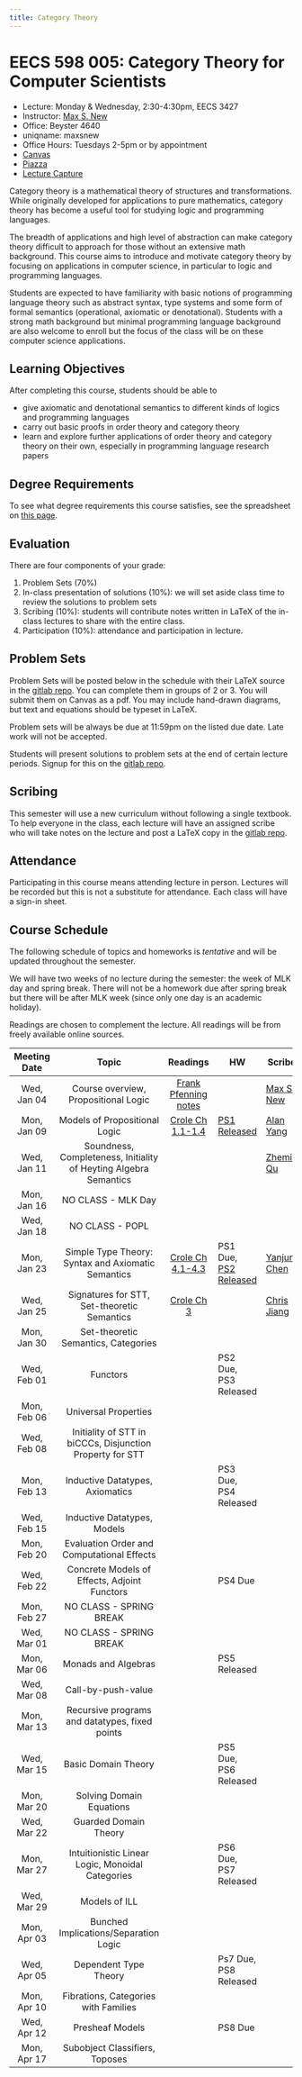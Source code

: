 ```yaml
---
title: Category Theory
---
```


# EECS 598 005: Category Theory for Computer Scientists
- Lecture: Monday & Wednesday, 2:30-4:30pm, EECS 3427
- Instructor: [Max S. New][maxsnew]
- Office: Beyster 4640
- uniqname: maxsnew
- Office Hours: Tuesdays 2-5pm or by appointment
- [Canvas][canvas]
- [Piazza][piazza]
- [Lecture Capture][leccap]

Category theory is a mathematical theory of structures and
transformations. While originally developed for applications to pure
mathematics, category theory has become a useful tool for studying
logic and programming languages.

The breadth of applications and high level of abstraction can make
category theory difficult to approach for those without an extensive
math background. This course aims to introduce and motivate category
theory by focusing on applications in computer science, in particular
to logic and programming languages.

Students are expected to have familiarity with basic notions of
programming language theory such as abstract syntax, type systems and
some form of formal semantics (operational, axiomatic or
denotational). Students with a strong math background but minimal
programming language background are also welcome to enroll but the
focus of the class will be on these computer science applications.

## Learning Objectives

After completing this course, students should be able to

- give axiomatic and denotational semantics to different kinds of
  logics and programming languages
- carry out basic proofs in order theory and category theory
- learn and explore further applications of order theory and category
  theory on their own, especially in programming language research
  papers

## Degree Requirements

To see what degree requirements this course satisfies, see the
spreadsheet on [this page](https://cse.engin.umich.edu/academics/course-information/special-topics-courses/).

## Evaluation

There are four components of your grade:

1. Problem Sets (70%)
2. In-class presentation of solutions (10%): we will set aside class
   time to review the solutions to problem sets
3. Scribing (10%): students will contribute notes written in LaTeX of
   the in-class lectures to share with the entire class.
4. Participation (10%): attendance and participation in lecture.

## Problem Sets

Problem Sets will be posted below in the schedule with their LaTeX
source in the [gitlab repo][signups]. You can complete them in groups
of 2 or 3. You will submit them on Canvas as a pdf. You may include
hand-drawn diagrams, but text and equations should be typeset in
LaTeX.

Problem sets will be always be due at 11:59pm on the listed due
date. Late work will not be accepted.

Students will present solutions to problem sets at the end of certain
lecture periods. Signup for this on the [gitlab repo][signups].

## Scribing

This semester will use a new curriculum without following a single
textbook. To help everyone in the class, each lecture will have an
assigned scribe who will take notes on the lecture and post a LaTeX
copy in the [gitlab repo][signups].

## Attendance

Participating in this course means attending lecture in
person. Lectures will be recorded but this is not a substitute for
attendance. Each class will have a sign-in sheet.

## Course Schedule

The following schedule of topics and homeworks is *tentative* and will
be updated throughout the semester. 

We will have two weeks of no lecture during the semester: the week of
MLK day and spring break. There will not be a homework due after
spring break but there will be after MLK week (since only one day is
an academic holiday).

Readings are chosen to complement the lecture. All readings will be
from freely available online sources.

| Meeting Date | Topic                                                            | Readings                                  | HW                           | Scribe                   |
|:------------:|:----------------------------------------------------------------:|:-----------------------------------------:|------------------------------|--------------------------|
| Wed, Jan 04  | Course overview, Propositional Logic                             | [Frank Pfenning notes][pfenning-prop-log] |                              | [Max S. New][notes0104]  |
| Mon, Jan 09  | Models of Propositional Logic                                    | [Crole Ch 1.1-1.4][Crole]                 | [PS1 Released][ps1]          | [Alan Yang][notes0109]   |
| Wed, Jan 11  | Soundness, Completeness, Initiality of Heyting Algebra Semantics |                                           |                              | [Zhemin Qu][notes0111]   |
| Mon, Jan 16  | NO CLASS - MLK Day                                               |                                           |                              |                          |
| Wed, Jan 18  | NO CLASS - POPL                                                  |                                           |                              |                          |
| Mon, Jan 23  | Simple Type Theory: Syntax and Axiomatic Semantics               | [Crole Ch 4.1-4.3][Crole]                 | PS1 Due, [PS2 Released][ps2] | [Yanjun Chen][notes0123] |
| Wed, Jan 25  | Signatures for STT, Set-theoretic Semantics                      | [Crole Ch 3][Crole]                       |                              | [Chris Jiang][notes0125] |
| Mon, Jan 30  | Set-theoretic Semantics, Categories                              |                                           |                              |                          |
| Wed, Feb 01  | Functors                                                         |                                           | PS2 Due, PS3 Released        |                          |
| Mon, Feb 06  | Universal Properties                                             |                                           |                              |                          |
| Wed, Feb 08  | Initiality of STT in biCCCs, Disjunction Property for STT        |                                           |                              |                          |
| Mon, Feb 13  | Inductive Datatypes, Axiomatics                                  |                                           | PS3 Due, PS4 Released        |                          |
| Wed, Feb 15  | Inductive Datatypes, Models                                      |                                           |                              |                          |
| Mon, Feb 20  | Evaluation Order and Computational Effects                       |                                           |                              |                          |
| Wed, Feb 22  | Concrete Models of Effects, Adjoint Functors                     |                                           | PS4 Due                      |                          |
| Mon, Feb 27  | NO CLASS - SPRING BREAK                                          |                                           |                              |                          |
| Wed, Mar 01  | NO CLASS - SPRING BREAK                                          |                                           |                              |                          |
| Mon, Mar 06  | Monads and Algebras                                              |                                           | PS5 Released                 |                          |
| Wed, Mar 08  | Call-by-push-value                                               |                                           |                              |                          |
| Mon, Mar 13  | Recursive programs and datatypes, fixed points                   |                                           |                              |                          |
| Wed, Mar 15  | Basic Domain Theory                                              |                                           | PS5 Due, PS6 Released        |                          |
| Mon, Mar 20  | Solving Domain Equations                                         |                                           |                              |                          |
| Wed, Mar 22  | Guarded Domain Theory                                            |                                           |                              |                          |
| Mon, Mar 27  | Intuitionistic Linear Logic, Monoidal Categories                 |                                           | PS6 Due, PS7 Released        |                          |
| Wed, Mar 29  | Models of ILL                                                    |                                           |                              |                          |
| Mon, Apr 03  | Bunched Implications/Separation Logic                            |                                           |                              |                          |
| Wed, Apr 05  | Dependent Type Theory                                            |                                           | Ps7 Due, PS8 Released        |                          |
| Mon, Apr 10  | Fibrations, Categories with Families                             |                                           |                              |                          |
| Wed, Apr 12  | Presheaf Models                                                  |                                           | PS8 Due                      |                          |
| Mon, Apr 17  | Subobject Classifiers, Toposes                                   |                                           |                              |                          |


[maxsnew]: http://maxsnew.com
[canvas]: https://umich.instructure.com/courses/574129
[piazza]: https://piazza.com/class/lcgj8zh7crs1ba/
[signups]: https://gitlab.eecs.umich.edu/598-wi23/scribed-notes
[leccap]: https://leccap.engin.umich.edu/leccap/site/z02eb2esrpaddy7cnwz

[pfenning-prop-log]: http://www.cs.cmu.edu/~fp/courses/15317-f17/lectures/02-natded.pdf
[Crole]: https://doi-org.proxy.lib.umich.edu/10.1017/CBO9781139172707

[notes0104]: /teaching/eecs-598-w23/docs/01-04-notes.pdf
[notes0109]: /teaching/eecs-598-w23/docs/01-09-notes.pdf
[notes0111]: /teaching/eecs-598-w23/docs/01-11-notes.pdf
[notes0123]: /teaching/eecs-598-w23/docs/01-23-notes.pdf
[notes0125]: /teaching/eecs-598-w23/docs/01-25-notes.pdf
[notes0130]: /teaching/eecs-598-w23/docs/01-30-notes.pdf
[notes0201]: /teaching/eecs-598-w23/docs/02-01-notes.pdf
[notes0206]: /teaching/eecs-598-w23/docs/02-06-notes.pdf
[notes0208]: /teaching/eecs-598-w23/docs/02-08-notes.pdf
[notes0213]: /teaching/eecs-598-w23/docs/02-13-notes.pdf
[notes0215]: /teaching/eecs-598-w23/docs/02-15-notes.pdf
[notes0220]: /teaching/eecs-598-w23/docs/02-20-notes.pdf
[notes0222]: /teaching/eecs-598-w23/docs/02-22-notes.pdf
[notes0301]: /teaching/eecs-598-w23/docs/03-01-notes.pdf

[ps1]: /teaching/eecs-598-w23/docs/ps1.pdf
[ps2]: /teaching/eecs-598-w23/docs/ps2.pdf

